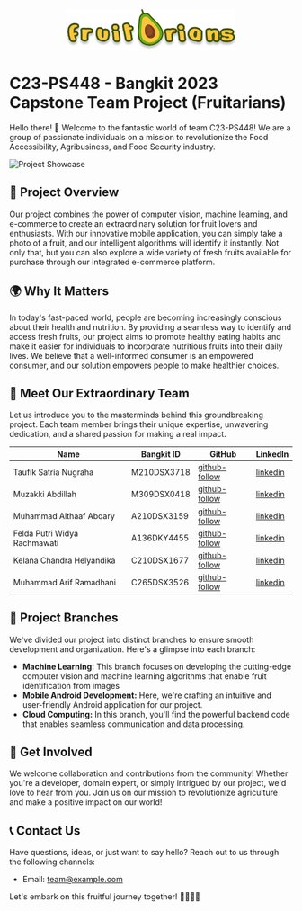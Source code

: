 <div align="center">
  <img src="app_logo.png" alt="Project Logo" width="300">
</div>

# C23-PS448 - Bangkit 2023 Capstone Team Project (Fruitarians)

Hello there! 👋 Welcome to the fantastic world of team C23-PS448! We are a group of passionate individuals on a mission to revolutionize the Food Accessibility, Agribusiness, and Food Security industry. 

![Project Showcase](illust3.png)

## 🍓 Project Overview

Our project combines the power of computer vision, machine learning, and e-commerce to create an extraordinary solution for fruit lovers and enthusiasts. With our innovative mobile application, you can simply take a photo of a fruit, and our intelligent algorithms will identify it instantly. Not only that, but you can also explore a wide variety of fresh fruits available for purchase through our integrated e-commerce platform.

## 🌍 Why It Matters

In today's fast-paced world, people are becoming increasingly conscious about their health and nutrition. By providing a seamless way to identify and access fresh fruits, our project aims to promote healthy eating habits and make it easier for individuals to incorporate nutritious fruits into their daily lives. We believe that a well-informed consumer is an empowered consumer, and our solution empowers people to make healthier choices.

## 👥 Meet Our Extraordinary Team

Let us introduce you to the masterminds behind this groundbreaking project. Each team member brings their unique expertise, unwavering dedication, and a shared passion for making a real impact.

| Name                         | Bangkit ID    | GitHub                | LinkedIn                          |
|------------------------------|---------------|-----------------------|-----------------------------------|
| Taufik Satria Nugraha        | M210DSX3718   | [github-follow](https://github.com/taufiksatrian) | [linkedin](https://www.linkedin.com/in/taufiksatrianugraha/)      |
| Muzakki Abdillah             | M309DSX0418   | [github-follow](https://github.com/muzakkiabdillah123) | [linkedin](https://linkedin.com/in/username)      |
| Muhammad Althaaf Abqary      | A210DSX3159   | [github-follow](https://github.com/taftaabqary) | [linkedin](https://linkedin.com/in/muhammad-althaaf-abqary-2000151b7)      |
| Felda Putri Widya Rachmawati | A136DKY4455   | [github-follow](https://github.com/putrifelda) | [linkedin](https://www.linkedin.com/in/felda-putri-widya-rachmawati-77942122a/)      |
| Kelana Chandra Helyandika    | C210DSX1677   | [github-follow](https://github.com/momokii) | [linkedin](https://www.linkedin.com/in/kelanach/)      |
| Muhammad Arif Ramadhani      | C265DSX3526   | [github-follow](https://github.com/ariframadhan01) | [linkedin](https://www.linkedin.com/in/muhammadariframadhani/)      |

## 🚀 Project Branches

We've divided our project into distinct branches to ensure smooth development and organization. Here's a glimpse into each branch:

- **Machine Learning:** This branch focuses on developing the cutting-edge computer vision and machine learning algorithms that enable fruit identification from images
- **Mobile Android Development:** Here, we're crafting an intuitive and user-friendly Android application for our project.
- **Cloud Computing:** In this branch, you'll find the powerful backend code that enables seamless communication and data processing.

## 🤝 Get Involved

We welcome collaboration and contributions from the community! Whether you're a developer, domain expert, or simply intrigued by our project, we'd love to hear from you. Join us on our mission to revolutionize agriculture and make a positive impact on our world!

## 📞 Contact Us

Have questions, ideas, or just want to say hello? Reach out to us through the following channels:

- Email: team@example.com

Let's embark on this fruitful journey together! 🍓🍍🥭✨


